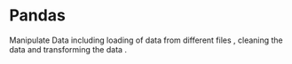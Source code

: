 # Pandas
Manipulate Data including loading of data from different files , cleaning the data and transforming the data .

